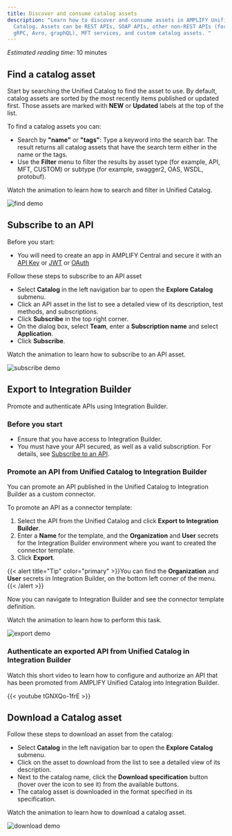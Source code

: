 ```yaml
---
title: Discover and consume catalog assets
description: "Learn how to discover and consume assets in AMPLIFY Unified
  Catalog. Assets can be REST APIs, SOAP APIs, other non-REST APIs (for example,
  gRPC, Avro, graphQL), MFT services, and custom catalog assets. "
---
```

*Estimated reading time*: 10 minutes

## Find a catalog asset

Start by searching the Unified Catalog to find the asset to use. By default, catalog assets are sorted by the most recently items published or updated first. Those assets are marked with **NEW** or **Updated** labels at the top of the list.  

To find a catalog assets you can:

* Search by **"name"** or **"tags"**: Type a keyword into the search bar. The result returns all catalog assets that have the search term either in the name or the tags.
* Use the **Filter** menu to filter the results by asset type (for example, API, MFT, CUSTOM) or subtype (for example, swagger2, OAS, WSDL, protobuf).

Watch the animation to learn how to search and filter in Unified Catalog.  

![find demo](/Images/central/catalog/find_demo.gif)

## Subscribe to an API

Before you start:

* You will need to create an app in AMPLIFY Central and secure it with an [API Key](/docs/central/quickstart/) or [JWT](/docs/central/secure_api_jwt/) or [OAuth](/docs/central/feauth_oauth/)

Follow these steps to subscribe to an API asset

* Select **Catalog** in the left navigation bar to open the **Explore Catalog** submenu.
* Click an API asset in the list to see a detailed view of its description, test methods, and subscriptions.
* Click **Subscribe** in the top right corner.
* On the dialog box, select **Team**, enter a **Subscription name** and select **Application**.
* Click **Subscribe**.

Watch the animation to learn how to subscribe to an API asset.

![subscribe demo](/Images/central/catalog/subscribe_demo.gif)

## Export to Integration Builder

Promote and authenticate APIs using Integration Builder.

### Before you start

* Ensure that you have access to Integration Builder.
* You must have your API secured, as well as a valid subscription. For details, see [Subscribe to an API](#subscribe-to-an-api).

### Promote an API from Unified Catalog to Integration Builder

You can promote an API published in the Unified Catalog to Integration Builder as a custom connector.

To promote an API as a connector template:

1. Select the API from the Unified Catalog and click **Export to Integration Builder**.
2. Enter a **Name** for the template, and the **Organization** and **User** secrets for the Integration Builder environment where you want to created the connector template.
3. Click **Export**.

{{< alert title="Tip" color="primary" >}}You can find the **Organization** and **User** secrets in Integration Builder, on the bottom left corner of the menu.{{< /alert >}}

Now you can navigate to Integration Builder and see the connector template definition.

Watch the animation to learn how to perform this task.

![export demo](/Images/central/catalog_export.gif)

### Authenticate an exported API from Unified Catalog in Integration Builder

Watch this short video to learn how to configure and authorize an API that has been promoted from AMPLIFY Unified Catalog into Integration Builder.

{{< youtube tGNXQo-1frE >}}

## Download a Catalog asset

Follow these steps to download an asset from the catalog:

* Select **Catalog** in the left navigation bar to open the **Explore Catalog** submenu.
* Click on the asset to download from the list to see a detailed view of its description.
* Next to the catalog name, click the **Download specification** button (hover over the icon to see it) from the available buttons.
* The catalog asset is downloaded in the format specified in its specification.

Watch the animation to learn how to download a catalog asset.

![download demo](/Images/central/catalog/download_demo.gif)